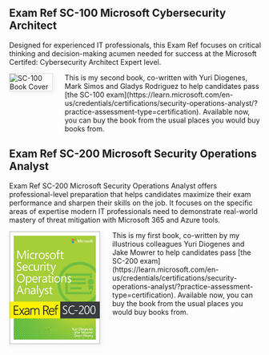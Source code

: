 ## Exam Ref SC-100 Microsoft Cybersecurity Architect
Designed for experienced IT professionals, this Exam Ref focuses on critical thinking and decision-making acumen needed for success at the Microsoft Certifed: Cybersecurity Architect Expert level.

<div style="display: flex; align-items: flex-start; gap: 24px;">
  <img src="/assets/img/sc-100-book.jpg" alt="SC-100 Book Cover" style="max-width: 180px; width: 100%; height: auto; border: 1px solid #ddd; box-shadow: 2px 2px 8px #eee;">
  <div>
    This is my second book, co-written with Yuri Diogenes, Mark Simos and Gladys Rodriguez to help candidates pass [the SC-100 exam](https://learn.microsoft.com/en-us/credentials/certifications/security-operations-analyst/?practice-assessment-type=certification). Available now, you can buy the book from the usual places you would buy books from.
  </div>
</div>


## Exam Ref SC-200 Microsoft Security Operations Analyst
Exam Ref SC-200 Microsoft Security Operations Analyst offers professional-level preparation that helps candidates maximize their exam performance and sharpen their skills on the job. It focuses on the specific areas of expertise modern IT professionals need to demonstrate real-world mastery of threat mitigation with Microsoft 365 and Azure tools.

<div style="display: flex; align-items: flex-start; gap: 24px;">
  <img src="/assets/img/sc-200-book.jpg" alt="SC-200 Book Cover" style="max-width: 180px; width: 100%; height: auto; border: 1px solid #ddd; box-shadow: 2px 2px 8px #eee;">
  <div>
    This is my first book, co-written by my illustrious colleagues Yuri Diogenes and Jake Mowrer to help candidates pass [the SC-200 exam](https://learn.microsoft.com/en-us/credentials/certifications/security-operations-analyst/?practice-assessment-type=certification). Available now, you can buy the book from the usual places you would buy books from.
  </div>
</div>